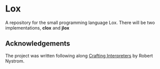 # Lox

A repository for the small programming language Lox. There will be two implementations, **clox** and **jlox**

## Acknowledgements
The project was written following along [Crafting Interpreters](https://github.com/munificent/craftinginterpreters) by Robert Nystrom. 


